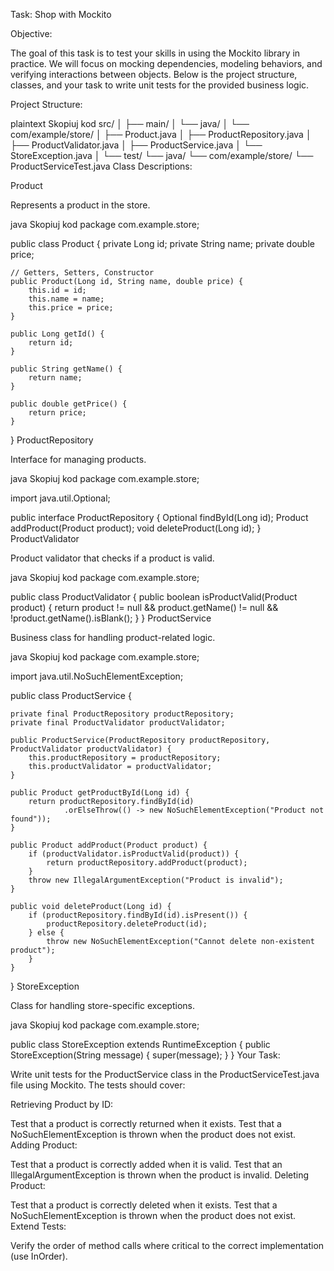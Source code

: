 Task: Shop with Mockito

Objective:

The goal of this task is to test your skills in using the Mockito library in practice. We will focus on mocking dependencies, modeling behaviors, and verifying interactions between objects. Below is the project structure, classes, and your task to write unit tests for the provided business logic.

Project Structure:

plaintext
Skopiuj kod
src/
│
├── main/
│   └── java/
│       └── com/example/store/
│           ├── Product.java
│           ├── ProductRepository.java
│           ├── ProductValidator.java
│           ├── ProductService.java
│           └── StoreException.java
│
└── test/
    └── java/
        └── com/example/store/
            └── ProductServiceTest.java
Class Descriptions:

Product

Represents a product in the store.

java
Skopiuj kod
package com.example.store;

public class Product {
    private Long id;
    private String name;
    private double price;

    // Getters, Setters, Constructor
    public Product(Long id, String name, double price) {
        this.id = id;
        this.name = name;
        this.price = price;
    }

    public Long getId() {
        return id;
    }

    public String getName() {
        return name;
    }

    public double getPrice() {
        return price;
    }
}
ProductRepository

Interface for managing products.

java
Skopiuj kod
package com.example.store;

import java.util.Optional;

public interface ProductRepository {
    Optional<Product> findById(Long id);
    Product addProduct(Product product);
    void deleteProduct(Long id);
}
ProductValidator

Product validator that checks if a product is valid.

java
Skopiuj kod
package com.example.store;

public class ProductValidator {
    public boolean isProductValid(Product product) {
        return product != null && product.getName() != null && !product.getName().isBlank();
    }
}
ProductService

Business class for handling product-related logic.

java
Skopiuj kod
package com.example.store;

import java.util.NoSuchElementException;

public class ProductService {

    private final ProductRepository productRepository;
    private final ProductValidator productValidator;

    public ProductService(ProductRepository productRepository, ProductValidator productValidator) {
        this.productRepository = productRepository;
        this.productValidator = productValidator;
    }

    public Product getProductById(Long id) {
        return productRepository.findById(id)
                .orElseThrow(() -> new NoSuchElementException("Product not found"));
    }

    public Product addProduct(Product product) {
        if (productValidator.isProductValid(product)) {
            return productRepository.addProduct(product);
        }
        throw new IllegalArgumentException("Product is invalid");
    }

    public void deleteProduct(Long id) {
        if (productRepository.findById(id).isPresent()) {
            productRepository.deleteProduct(id);
        } else {
            throw new NoSuchElementException("Cannot delete non-existent product");
        }
    }
}
StoreException

Class for handling store-specific exceptions.

java
Skopiuj kod
package com.example.store;

public class StoreException extends RuntimeException {
    public StoreException(String message) {
        super(message);
    }
}
Your Task:

Write unit tests for the ProductService class in the ProductServiceTest.java file using Mockito. The tests should cover:

Retrieving Product by ID:

Test that a product is correctly returned when it exists.
Test that a NoSuchElementException is thrown when the product does not exist.
Adding Product:

Test that a product is correctly added when it is valid.
Test that an IllegalArgumentException is thrown when the product is invalid.
Deleting Product:

Test that a product is correctly deleted when it exists.
Test that a NoSuchElementException is thrown when the product does not exist.
Extend Tests:

Verify the order of method calls where critical to the correct implementation (use InOrder).
